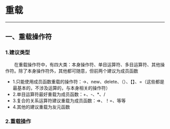 # 重载
***

## 一、重载操作符
### 1.建议类型
&ensp;&ensp;&ensp;&ensp;在重载操作符中，有四大类：本身操作符、单目运算符、多目运算符、其他操作符。除了本身操作符外，其他都可随意，但前两个建议为成员函数

- 1.只能使用成员函数重载的操作符：->、new、delete、（）、【】、=（这些都是最基本的，不涉及运算的，与本身相关的操作符）
- 2.单目运算符最好重载为成员函数：+、-、*、/
- 3.复合的关系运算符建议重载为成员函数：=>、！=、等等
- 4.其他的建议重载为友元函数


### 2.重载操作



